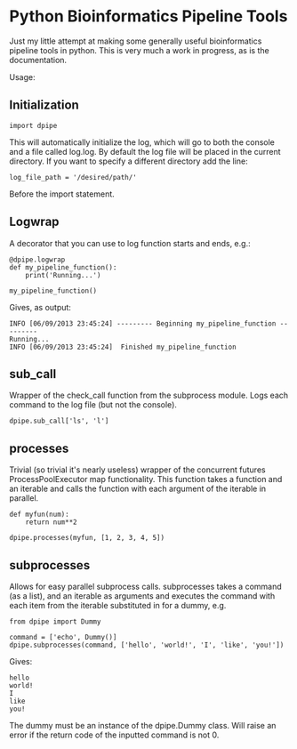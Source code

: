 # Python Bioinformatics Pipeline Tools

Just my little attempt at making some generally useful bioinformatics pipeline tools in python.
This is very much a work in progress, as is the documentation.

Usage:

## Initialization

    import dpipe

This will automatically initialize the log, which will go to both the console and a file called log.log.  By default the log file will be placed in the current directory.  If you want to specify a different directory add the line:

    log_file_path = '/desired/path/'

Before the import statement.

## Logwrap

A decorator that you can use to log function starts and ends, e.g.:

    @dpipe.logwrap
    def my_pipeline_function():
        print('Running...')

    my_pipeline_function()

Gives, as output:

    INFO [06/09/2013 23:45:24] --------- Beginning my_pipeline_function ---------
    Running...
    INFO [06/09/2013 23:45:24]  Finished my_pipeline_function

## sub_call

Wrapper of the check_call function from the subprocess module. Logs each command to the log file (but not the console).

    dpipe.sub_call['ls', 'l']

## processes

Trivial (so trivial it's nearly useless) wrapper of the concurrent futures ProcessPoolExecutor map functionality. This function takes a function and an iterable and calls the function with each argument of the iterable in parallel.

    def myfun(num):
        return num**2

    dpipe.processes(myfun, [1, 2, 3, 4, 5])

## subprocesses

Allows for easy parallel subprocess calls. subprocesses takes a command (as a list), and an iterable as arguments and executes the command with each item from the iterable substituted in for a dummy, e.g.

    from dpipe import Dummy

    command = ['echo', Dummy()]
    dpipe.subprocesses(command, ['hello', 'world!', 'I', 'like', 'you!'])

Gives:

    hello
    world!
    I
    like
    you!

The dummy must be an instance of the dpipe.Dummy class.
Will raise an error if the return code of the inputted command is not 0.
